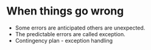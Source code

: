 # When things go wrong
- Some errors are anticipated others are unexpected.
- The predictable errors are called exception.
- Contingency plan - exception handling
